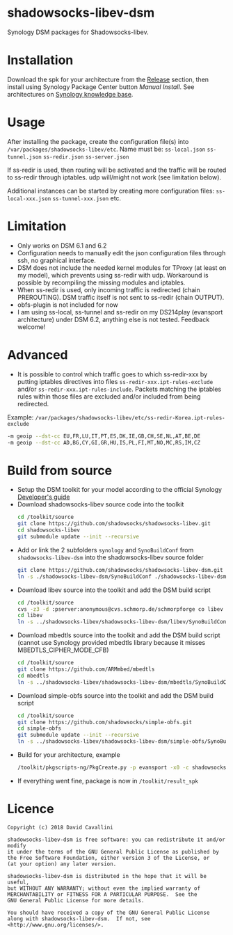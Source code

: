 # shadowsocks-libev-dsm
 Synology DSM packages for Shadowsocks-libev.
 
# Installation
Download the spk for your architecture from the [Release](https://github.com/davidcava/shadowsocks-libev-dsm/releases) section, then install using Synology Package Center button _Manual Install_. See  architectures on [Synology knowledge base](https://www.synology.com/en-us/knowledgebase/DSM/tutorial/General/What_kind_of_CPU_does_my_NAS_have).

# Usage
After installing the package, create the configuration file(s) into `/var/packages/shadowsocks-libev/etc`.
Name must be: `ss-local.json` `ss-tunnel.json` `ss-redir.json` `ss-server.json`

If ss-redir is used, then routing will be activated and the traffic will be routed to ss-redir through iptables. udp will/might not work (see limitation below).

Additional instances can be started by creating more configuration files: `ss-local-xxx.json` `ss-tunnel-xxx.json` etc.

# Limitation
- Only works on DSM 6.1 and 6.2
- Configuration needs to manually edit the json configuration files through ssh, no graphical interface.
- DSM does not include the needed kernel modules for TProxy (at least on my model), which prevents using ss-redir with udp. Workaround is possible by recompiling the missing modules and iptables.
- When ss-redir is used, only incoming traffic is redirected (chain PREROUTING). DSM traffic itself is not sent to ss-redir (chain OUTPUT).
- obfs-plugin is not included for now
- I am using ss-local, ss-tunnel and ss-redir on my DS214play (evansport architecture) under DSM 6.2, anything else is not tested. Feedback welcome!

# Advanced
- It is possible to control which traffic goes to which ss-redir-xxx by putting iptables directives into files `ss-redir-xxx.ipt-rules-exclude` and/or `ss-redir-xxx.ipt-rules-include`. Packets matching the iptables rules within those files are excluded and/or included from being redirected.

Example: `/var/packages/shadowsocks-libev/etc/ss-redir-Korea.ipt-rules-exclude`
```sh
-m geoip --dst-cc EU,FR,LU,IT,PT,ES,DK,IE,GB,CH,SE,NL,AT,BE,DE
-m geoip --dst-cc AD,BG,CY,GI,GR,HU,IS,PL,FI,MT,NO,MC,RS,IM,CZ
```
# Build from source
- Setup the DSM toolkit for your model according to the official Synology [Developer's guide](https://developer.synology.com/developer-guide/)
- Download shadowsocks-libev source code into the toolkit
  ```sh
  cd /toolkit/source
  git clone https://github.com/shadowsocks/shadowsocks-libev.git
  cd shadowsocks-libev
  git submodule update --init --recursive
  ```
- Add or link the 2 subfolders `synology` and `SynoBuildConf` from `shadowsocks-libev-dsm` into the shadowsocks-libev source folder
  ```sh
  git clone https://github.com/shadowsocks/shadowsocks-libev-dsm.git
  ln -s ./shadowsocks-libev-dsm/SynoBuildConf ./shadowsocks-libev-dsm/synology .
  ```
- Download libev source into the toolkit and add the DSM build script
  ```sh
  cd /toolkit/source
  cvs -z3 -d :pserver:anonymous@cvs.schmorp.de/schmorpforge co libev
  cd libev
  ln -s ../shadowsocks-libev/shadowsocks-libev-dsm/libev/SynoBuildConf .
  ```
- Download mbedtls source into the toolkit and add the DSM build script
  (cannot use Synology provided mbedtls library because it misses MBEDTLS_CIPHER_MODE_CFB)
  ```sh
  cd /toolkit/source
  git clone https://github.com/ARMmbed/mbedtls
  cd mbedtls
  ln -s ../shadowsocks-libev/shadowsocks-libev-dsm/mbedtls/SynoBuildConf .
  ```
- Download simple-obfs source into the toolkit and add the DSM build script
  ```sh
  cd /toolkit/source
  git clone https://github.com/shadowsocks/simple-obfs.git
  cd simple-obfs
  git submodule update --init --recursive
  ln -s ../shadowsocks-libev/shadowsocks-libev-dsm/simple-obfs/SynoBuildConf .
  ```
- Build for your architecture, example
  ```sh
  /toolkit/pkgscripts-ng/PkgCreate.py -p evansport -x0 -c shadowsocks-libev
  ```
- If everything went fine, package is now in `/toolkit/result_spk`

# Licence
    Copyright (c) 2018 David Cavallini

    shadowsocks-libev-dsm is free software: you can redistribute it and/or modify
    it under the terms of the GNU General Public License as published by
    the Free Software Foundation, either version 3 of the License, or
    (at your option) any later version.
    
    shadowsocks-libev-dsm is distributed in the hope that it will be useful,
    but WITHOUT ANY WARRANTY; without even the implied warranty of
    MERCHANTABILITY or FITNESS FOR A PARTICULAR PURPOSE.  See the
    GNU General Public License for more details.

    You should have received a copy of the GNU General Public License
    along with shadowsocks-libev-dsm.  If not, see <http://www.gnu.org/licenses/>.
